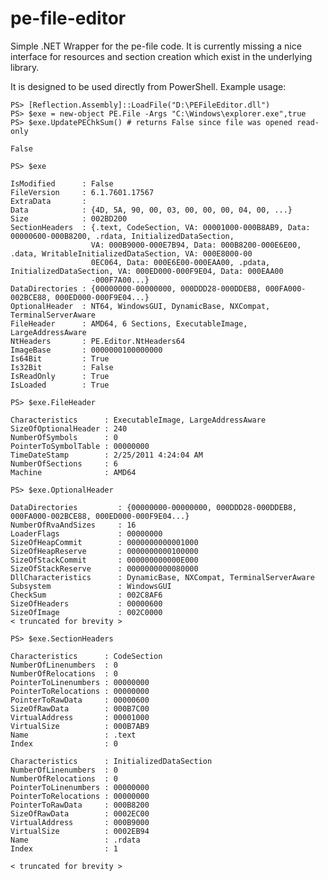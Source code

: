 pe-file-editor
==============

Simple .NET Wrapper for the pe-file code. It is currently missing a nice interface for resources and section creation which exist in the underlying library.

It is designed to be used directly from PowerShell. Example usage:

    PS> [Reflection.Assembly]::LoadFile("D:\PEFileEditor.dll")
    PS> $exe = new-object PE.File -Args "C:\Windows\explorer.exe",true
    PS> $exe.UpdatePEChkSum() # returns False since file was opened read-only
    
    False
    
    PS> $exe
    
    IsModified      : False
    FileVersion     : 6.1.7601.17567
    ExtraData       :
    Data            : {4D, 5A, 90, 00, 03, 00, 00, 00, 04, 00, ...}
    Size            : 002BD200
    SectionHeaders  : {.text, CodeSection, VA: 00001000-000B8AB9, Data: 00000600-000B8200, .rdata, InitializedDataSection, 
                      VA: 000B9000-000E7B94, Data: 000B8200-000E6E00, .data, WritableInitializedDataSection, VA: 000E8000-00
                      0EC064, Data: 000E6E00-000EAA00, .pdata, InitializedDataSection, VA: 000ED000-000F9E04, Data: 000EAA00
                      -000F7A00...}
    DataDirectories : {00000000-00000000, 000DDD28-000DDEB8, 000FA000-002BCE88, 000ED000-000F9E04...}
    OptionalHeader  : NT64, WindowsGUI, DynamicBase, NXCompat, TerminalServerAware
    FileHeader      : AMD64, 6 Sections, ExecutableImage, LargeAddressAware
    NtHeaders       : PE.Editor.NtHeaders64
    ImageBase       : 0000000100000000
    Is64Bit         : True
    Is32Bit         : False
    IsReadOnly      : True
    IsLoaded        : True
    
    PS> $exe.FileHeader

    Characteristics      : ExecutableImage, LargeAddressAware
    SizeOfOptionalHeader : 240
    NumberOfSymbols      : 0
    PointerToSymbolTable : 00000000
    TimeDateStamp        : 2/25/2011 4:24:04 AM
    NumberOfSections     : 6
    Machine              : AMD64

    PS> $exe.OptionalHeader
    
    DataDirectories         : {00000000-00000000, 000DDD28-000DDEB8, 000FA000-002BCE88, 000ED000-000F9E04...}
    NumberOfRvaAndSizes     : 16
    LoaderFlags             : 00000000
    SizeOfHeapCommit        : 0000000000001000
    SizeOfHeapReserve       : 0000000000100000
    SizeOfStackCommit       : 000000000000E000
    SizeOfStackReserve      : 0000000000080000
    DllCharacteristics      : DynamicBase, NXCompat, TerminalServerAware
    Subsystem               : WindowsGUI
    CheckSum                : 002C8AF6
    SizeOfHeaders           : 00000600
    SizeOfImage             : 002C0000
    < truncated for brevity >

    PS> $exe.SectionHeaders
    
    Characteristics      : CodeSection
    NumberOfLinenumbers  : 0
    NumberOfRelocations  : 0
    PointerToLinenumbers : 00000000
    PointerToRelocations : 00000000
    PointerToRawData     : 00000600
    SizeOfRawData        : 000B7C00
    VirtualAddress       : 00001000
    VirtualSize          : 000B7AB9
    Name                 : .text
    Index                : 0
    
    Characteristics      : InitializedDataSection
    NumberOfLinenumbers  : 0
    NumberOfRelocations  : 0
    PointerToLinenumbers : 00000000
    PointerToRelocations : 00000000
    PointerToRawData     : 000B8200
    SizeOfRawData        : 0002EC00
    VirtualAddress       : 000B9000
    VirtualSize          : 0002EB94
    Name                 : .rdata
    Index                : 1
    
    < truncated for brevity >
